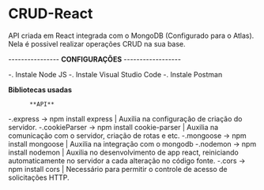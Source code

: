 # CRUD-React
API criada em React integrada com o MongoDB (Configurado para o Atlas).
Nela é possivel realizar operações CRUD na sua base.

---------------- **CONFIGURAÇÕES** ------------------

-. Instale Node JS
-. Instale Visual Studio Code
-. Instale Postman 

   **Bibliotecas usadas**

          **API**
-.express -> npm install express | Auxilia na configuração de criação do servidor. 
-.cookieParser -> npm install cookie-parser | Auxilia na comunicação com o servidor, criação de rotas e etc.
-.mongoose -> npm install mongoose | Auxilia na integração com o mongodb
-.nodemon -> npm install nodemon | Auxilia no desenvolvimento de app react, reiniciando automaticamente no servidor a cada alteração no código fonte.
-.cors -> npm install cors | Necessário para permitir o controle de acesso de solicitações HTTP.
